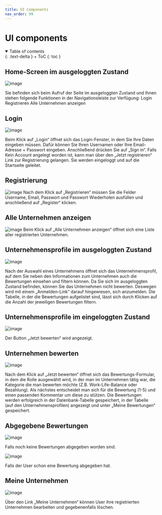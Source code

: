 ```yaml
---
title: UI Components
nav_order: 99
---
```


# UI components
 
<details open markdown="block">
{: .text-delta }
<summary>Table of contents</summary>
+ ToC
{: toc }
</details>

## Home-Screen im ausgeloggten Zustand



![image](https://github.com/user-attachments/assets/1a8710bf-3ff8-4f98-bbec-17000f2ae66f)


Sie befinden sich beim Aufruf der Seite im ausgeloggten Zustand und Ihnen stehen folgende Funktionen in der Navigationsleiste zur Verfügung:
Login
Registrieren
Alle Unternehmen anzeigen



## Login



 ![image](https://github.com/user-attachments/assets/7f12fedb-13d6-4535-a02b-20db4414fa6c)



Beim Klick auf „Login“ öffnet sich das Login-Fenster, in dem Sie Ihre Daten eingeben müssen.
Dafür können Sie Ihren Usernamen oder Ihre Email-Adresse + Passwort eingeben. Anschließend drücken Sie auf „Sign in“. Falls Kein Account angelegt worden ist, kann man über den „Jetzt registrieren“ Link zur Registrierung gelangen.
Sie werden eingeloggt und auf die Startseite geleitet.



## Registrierung



![image](https://github.com/user-attachments/assets/7911c4b0-808c-4b05-9c71-a55807487f2b)
Nach dem Klick auf „Registrieren“ müssen Sie die Felder Username, Email, Passwort und Passwort Wiederholen ausfüllen und anschließend auf „Register“ klicken.



## Alle Unternehmen anzeigen



![image](https://github.com/user-attachments/assets/3124f975-3e46-49a4-bc2c-3224b503c754)
Beim Klick auf „Alle Unternehmen anzeigen“ öffnet sich eine Liste aller registrierten Unternehmen.



## Unternehmensprofile im ausgeloggten Zustand



![image](https://github.com/user-attachments/assets/f165be1f-aefb-48e9-8d67-df685a127602)



Nach der Auswahl eines Unternehmens öffnet sich das Unternehmensprofil, auf dem Sie neben den Informationen zum Unternehmen auch die Bewertungen einsehen und filtern können.
Da Sie sich im ausgeloggten Zustand befinden, können Sie das Unternehmen nicht bewerten. Deswegen wird mit einem „Anmelden-Link“ darauf hingewiesen, sich anzumelden.
Die Tabelle, in der die Bewertungen aufgelistet sind, lässt sich durch Klicken auf die Anzahl der jeweiligen Bewertungen filtern.



## Unternehmensprofile im eingeloggten Zustand



![image](https://github.com/user-attachments/assets/0763bfe1-1951-4453-b57c-9c39fe55b536)



Der Button „Jetzt bewerten“ wird angezeigt.



## Unternehmen bewerten



![image](https://github.com/user-attachments/assets/cc744f3e-e359-4ae3-a8a0-0ef5a813bf52)



Nach dem Klick auf „Jetzt bewerten“ öffnet sich das Bewertungs-Formular, in dem die Rolle ausgewählt wird, in der man im Unternehmen tätig war, die Kategorie die man bewerten möchte (Z.B. Work-Life-Balance oder Bezahlung). Als nächstes entscheidet man sich für die Bewertung (1-5) und einen passenden Kommentar um diese zu stützen.
Die Bewertungen werden erfolgreich in der Datenbank-Tabelle gespeichert, in der Tabelle (auf den Unternehmensprofilen) angezeigt und unter „Meine Bewertungen“ gespeichert.



## Abgegebene Bewertungen



![image](https://github.com/user-attachments/assets/b3d1cc8a-40a8-46ca-9c36-e12a66d872df)


Falls noch keine Bewertungen abgegeben worden sind.



![image](https://github.com/user-attachments/assets/2e896834-b0c2-4de8-b911-bc4949c7661c)



Falls der User schon eine Bewertung abgegeben hat.



## Meine Unternehmen



![image](https://github.com/user-attachments/assets/4b712135-823c-474e-940d-c2a1c29db23b)



Über den Link „Meine Unternehmen“ können User ihre registrierten Unternehmen bearbeiten und gegebenenfalls löschen.



